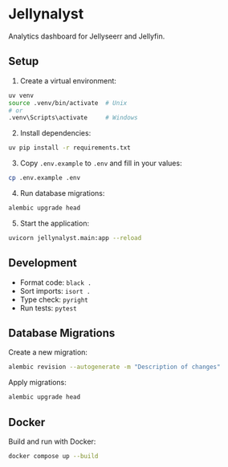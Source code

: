 # Jellynalyst

Analytics dashboard for Jellyseerr and Jellyfin.

## Setup

1. Create a virtual environment:
```bash
uv venv
source .venv/bin/activate  # Unix
# or
.venv\Scripts\activate     # Windows
```

2. Install dependencies:
```bash
uv pip install -r requirements.txt
```

3. Copy `.env.example` to `.env` and fill in your values:
```bash
cp .env.example .env
```

4. Run database migrations:
```bash
alembic upgrade head
```

5. Start the application:
```bash
uvicorn jellynalyst.main:app --reload
```

## Development

- Format code: `black .`
- Sort imports: `isort .`
- Type check: `pyright`
- Run tests: `pytest`

## Database Migrations

Create a new migration:
```bash
alembic revision --autogenerate -m "Description of changes"
```

Apply migrations:
```bash
alembic upgrade head
```

## Docker

Build and run with Docker:
```bash
docker compose up --build
```

